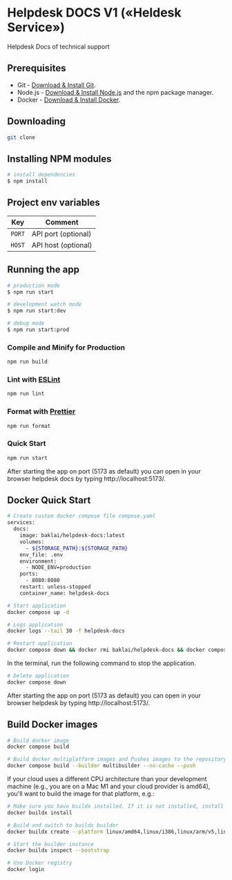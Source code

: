 # Helpdesk DOCS V1 («Heldesk Service»)

Helpdesk Docs of technical support

## Prerequisites

- Git - [Download & Install Git](https://git-scm.com/downloads).
- Node.js - [Download & Install Node.js](https://nodejs.org/en/download/) and the npm package manager.
- Docker - [Download & Install Docker](https://docs.docker.com/engine/install/).

## Downloading

```bash
git clone
```

## Installing NPM modules

```bash
# install dependencies
$ npm install
```

## Project env variables

| Key    | Comment             |
| ------ | ------------------- |
| `PORT` | API port (optional) |
| `HOST` | API host (optional) |

## Running the app

```bash
# production mode
$ npm run start

# development watch mode
$ npm run start:dev

# debug mode
$ npm run start:prod
```

### Compile and Minify for Production

```bash
npm run build
```

### Lint with [ESLint](https://eslint.org/)

```bash
npm run lint
```

### Format with [Prettier](https://prettier.io/)

```bash
npm run format
```

### Quick Start

```bash
npm run start
```

After starting the app on port (5173 as default) you can open
in your browser helpdesk docs by typing http://localhost:5173/.

## Docker Quick Start

```bash
# Create custom docker compose file compose.yaml
services:
  docs:
    image: baklai/helpdesk-docs:latest
    volumes:
      - ${STORAGE_PATH}:${STORAGE_PATH}
    env_file: .env
    environment:
      - NODE_ENV=production
    ports:
      - 8080:8080
    restart: unless-stopped
    container_name: helpdesk-docs
```

```bash
# Start application
docker compose up -d
```

```bash
# Logs application
docker logs --tail 30 -f helpdesk-docs
```

```bash
# Restart application
docker compose down && docker rmi baklai/helpdesk-docs && docker compose up -d && docker logs -f helpdesk-docs
```

In the terminal, run the following command to stop the application.

```bash
# Delete application
docker compose down
```

After starting the app on port (5173 as default) you can open
in your browser helpdesk by typing http://localhost:5173/.

## Build Docker images

```bash
# Build docker image
docker compose build

# Build docker multiplatform images and Pushes images to the repository
docker compose build --builder multibuilder --no-cache --push
```

If your cloud uses a different CPU architecture than your development
machine (e.g., you are on a Mac M1 and your cloud provider is amd64),
you'll want to build the image for that platform, e.g.:

```bash
# Make sure you have buildx installed. If it is not installed, install it as follows
docker buildx install

# Build and switch to buildx builder
docker buildx create --platform linux/amd64,linux/i386,linux/arm/v5,linux/arm/v6,linux/arm/v7,linux/arm64,linux/ppc64le,linux/s390x --name multibuilder --use

# Start the builder instance
docker buildx inspect --bootstrap
```

```bash
# Use Docker registry
docker login
```

